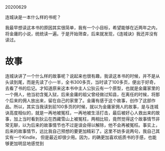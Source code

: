 20200629

连城诀是一本什么样的书呢？

我最早想读这本书的原因其实很简单，我有一个小目标，希望能够在近两年之内，将金庸的小说，统统读一遍。于是开始筛查，后来就发现，《连城诀》我还并没有读过。

# 故事

连城诀讲了一个什么样的故事呢？说起来也很有趣，我读这本书的时候，并不是从头读到尾，而是先读了小一半，全书300多页，当时读了100多页，便出于好奇，去看了书的后记。才知道原来这本书中主人公狄云有一个原型，也就是金庸家里的一个佣人，他当初含冤入狱，后来金庸的祖父曾经做过知县，在离任的时候，将那个后来的佣人放出来，留在自己的家里了。金庸有感于这个故事，创作了这部作品。所以，其实当我读到前100多页的时候，就以为金庸家佣人的故事，是与连城诀高度相似的，就是一再地被冤枉，一再地被生活打击，最后被好心人救出来的故事，加上当时看到狄云在西藏雪山上被冤枉，两相比较，竟然觉得这个故事情节非常无聊，以为后来的故事情节也不过是误会得以解除，他不会再被冤枉。事实上，后来的故事情节，远比我自己预想的要更加精彩了。这里不妨多说两句，我自己其实有一个Kindle， 但是最近却很少用。因为，的确更加喜欢纸质书的手感，也能够更加明显地感觉到